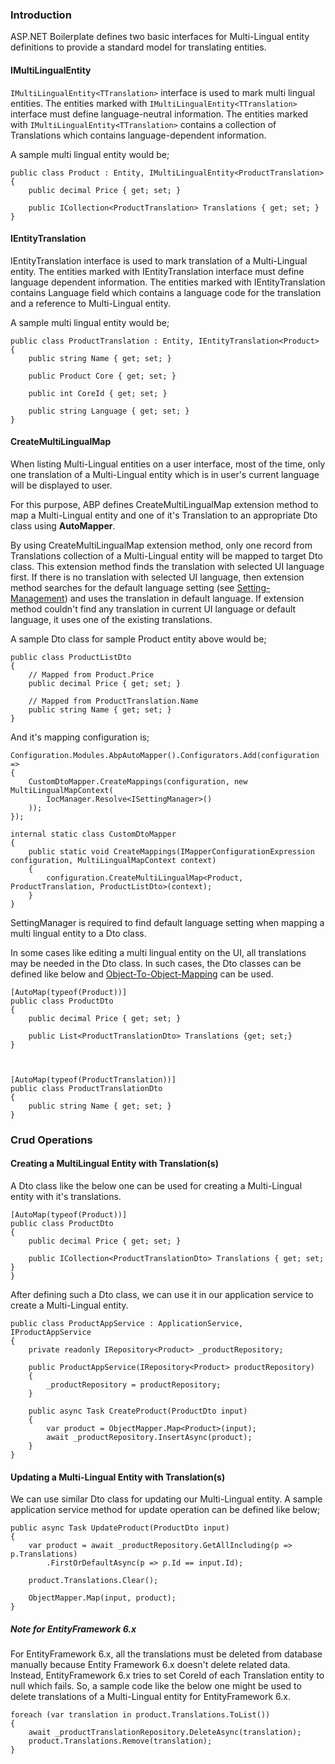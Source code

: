 ### Introduction

ASP.NET Boilerplate defines two basic interfaces for Multi-Lingual entity definitions to provide a standard model for translating entities. 

#### IMultiLingualEntity

`IMultiLingualEntity<TTranslation>` interface is used to mark multi lingual entities. The entities marked with `IMultiLingualEntity<TTranslation>` interface must define language-neutral information. The entities marked with `IMultiLingualEntity<TTranslation>` contains a collection of Translations which contains language-dependent information.

A sample multi lingual entity would be;


	public class Product : Entity, IMultiLingualEntity<ProductTranslation>
	{
		public decimal Price { get; set; }

		public ICollection<ProductTranslation> Translations { get; set; }
	}


#### IEntityTranslation

IEntityTranslation interface is used to mark translation of a Multi-Lingual entity. The entities marked with IEntityTranslation interface must define language dependent information. The entities marked with IEntityTranslation contains Language field which contains a language code for the translation and a reference to Multi-Lingual entity.

A sample multi lingual entity would be;


	public class ProductTranslation : Entity, IEntityTranslation<Product>
	{
		public string Name { get; set; }

		public Product Core { get; set; }

		public int CoreId { get; set; }

		public string Language { get; set; }
	}

 #### CreateMultiLingualMap 

When listing Multi-Lingual entities on a user interface, most of the time, only one translation of a Multi-Lingual entity which is in user's current language will be displayed to user.

For this purpose, ABP defines CreateMultiLingualMap extension method to map a Multi-Lingual entity and one of it's Translation to an appropriate Dto class using **AutoMapper**. 

By using CreateMultiLingualMap extension method, only one record from Translations collection of a Multi-Lingual entity will be mapped to target Dto class. This extension method finds the translation with selected UI language first. If there is no translation with selected UI language, then extension method searches for the default language setting (see  [Setting-Management](Setting-Management#setting-scope.md)) and uses the translation in default language. If extension method couldn't find any translation in current UI language or default language, it uses one of the existing translations. 

A sample Dto class for sample Product entity above would be;


	public class ProductListDto
	{
	    // Mapped from Product.Price
	    public decimal Price { get; set; }

	    // Mapped from ProductTranslation.Name
	    public string Name { get; set; }
	}


And it's mapping configuration is;


	Configuration.Modules.AbpAutoMapper().Configurators.Add(configuration =>
	{
		CustomDtoMapper.CreateMappings(configuration, new MultiLingualMapContext(
			IocManager.Resolve<ISettingManager>()
		));
	});

	internal static class CustomDtoMapper
	{
		public static void CreateMappings(IMapperConfigurationExpression configuration, MultiLingualMapContext context)
		{
			configuration.CreateMultiLingualMap<Product, ProductTranslation, ProductListDto>(context);
		}
	}


SettingManager is required to find default language setting when mapping a multi lingual entity to a Dto class. 

In some cases like editing a multi lingual entity on the UI, all translations may be needed in the Dto class. In such cases, the Dto classes can be defined like below and [Object-To-Object-Mapping](Object-To-Object-Mapping.md) can be used.


	[AutoMap(typeof(Product))]
	public class ProductDto
	{
		public decimal Price { get; set; }

	    public List<ProductTranslationDto> Translations {get; set;}
	}



	[AutoMap(typeof(ProductTranslation))]
	public class ProductTranslationDto
	{
	    public string Name { get; set; }
	}

### Crud Operations

#### Creating a MultiLingual Entity with Translation(s) 

A Dto class like the below one can be used for creating a Multi-Lingual entity with it's translations.


	[AutoMap(typeof(Product))]
	public class ProductDto
	{
		public decimal Price { get; set; }

		public ICollection<ProductTranslationDto> Translations { get; set; }
	}

After defining such a Dto class, we can use it in our application service to create a Multi-Lingual entity.


	public class ProductAppService : ApplicationService, IProductAppService
	{
		private readonly IRepository<Product> _productRepository;

		public ProductAppService(IRepository<Product> productRepository)
		{
			_productRepository = productRepository;
		}

		public async Task CreateProduct(ProductDto input)
		{
			var product = ObjectMapper.Map<Product>(input);
			await _productRepository.InsertAsync(product);
		}
	}

#### Updating a Multi-Lingual Entity with Translation(s)

We can use similar Dto class for updating our Multi-Lingual entity. A sample application service method for update operation can be defined like below;


	public async Task UpdateProduct(ProductDto input)
	{
		var product = await _productRepository.GetAllIncluding(p => p.Translations)
			.FirstOrDefaultAsync(p => p.Id == input.Id);

		product.Translations.Clear();

		ObjectMapper.Map(input, product);
	}

##### Note for EntityFramework 6.x

For EntityFramework 6.x, all the translations must be deleted from database manually because Entity Framework 6.x doesn't delete related data. Instead, EntityFramework 6.x tries to set CoreId of each Translation entity to null which fails. So, a sample code like the below one might be used to delete translations of a Multi-Lingual entity for EntityFramework 6.x.


	foreach (var translation in product.Translations.ToList())
	{
		await _productTranslationRepository.DeleteAsync(translation);
		product.Translations.Remove(translation);
	}

